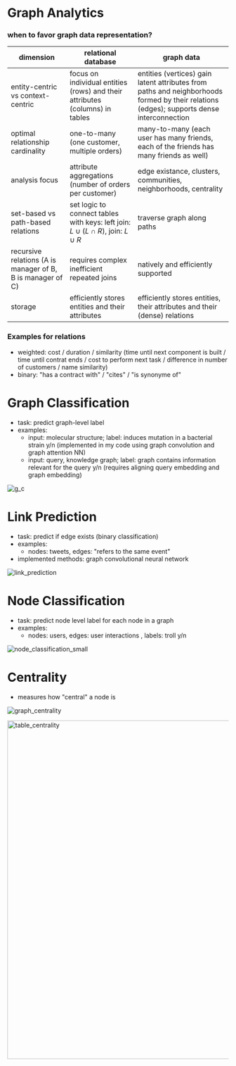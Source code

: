 # Graph Analytics
### when to favor graph data representation?


dimension | relational database | graph data
|---|---|---|
entity-centric vs context-centric |focus on individual entities (rows) and their attributes (columns) in tables|entities (vertices) gain latent attributes from paths and neighborhoods formed by their relations (edges); supports dense interconnection
optimal relationship cardinality|one-to-many (one customer, multiple orders)|many-to-many (each user has many friends, each of the friends has many friends as well)
analysis focus | attribute aggregations (number of orders per customer) | edge existance, clusters, communities, neighborhoods, centrality
set-based vs path-based relations| set logic to connect tables with keys: left join: $L \cup (L \cap R)$, join: $L \cup R$|traverse graph along paths
recursive relations (A is manager of B, B is manager of C)|requires complex inefficient repeated joins |natively and efficiently supported
storage|efficiently stores entities and their attributes|efficiently stores entities, their attributes and their (dense) relations


### Examples for relations
- weighted: cost / duration / similarity (time until next component is built / time until contrat ends / cost to perform next task / difference in number of customers / name similarity)
- binary: "has a contract with" / "cites" / "is synonyme of"


# Graph Classification
- task: predict graph-level label
- examples:
  - input: molecular structure; label: induces mutation in a bacterial strain y/n (implemented in my code using graph convolution and graph attention NN)
  - input: query, knowledge graph; label: graph contains information relevant for the query y/n (requires aligning query embedding and graph embedding)

![g_c](https://github.com/user-attachments/assets/4220ff13-abdc-4f67-9c51-a2e56f45d6eb)


# Link Prediction
- task: predict if edge exists (binary classification)
- examples:
  - nodes: tweets, edges: "refers to the same event" 
- implemented methods: graph convolutional neural network

![link_prediction](https://github.com/user-attachments/assets/e7d0de56-d547-431c-a773-40770f6c3f38)


# Node Classification
- task: predict node level label for each node in a graph
- examples:
    - nodes: users, edges: user interactions , labels: troll y/n
 
![node_classification_small](https://github.com/user-attachments/assets/fd304fc5-372a-4cef-80e5-634fd7650cb2)


# Centrality
- measures how "central" a node is

![graph_centrality](https://github.com/user-attachments/assets/c30cbd7c-ea4a-4dd0-abbc-25b6ebe0976c)

<img width="770" alt="table_centrality" src="https://github.com/user-attachments/assets/46424bac-3487-4812-b940-8251c1700d91">


